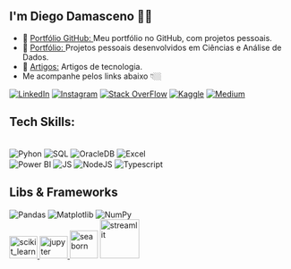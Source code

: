 ## I'm Diego Damasceno 🖖🏼

- 🔗 <a href= 'https://github.com/diegodamascenos/Portifolio'>Portfólio GitHub: </a>Meu portfólio no GitHub, com projetos pessoais.
- 🔗 <a href= 'https://sites.google.com/view/diegodamasceno/diego-damasceno'>Portfólio: </a>Projetos pessoais desenvolvidos em Ciências e Análise de Dados.
- 🔗 <a href= 'https://medium.com/@diego.damascenoti'>Artigos:</a> Artigos de tecnologia.
- Me acompanhe pelos links abaixo 👇🏼

[![LinkedIn](https://img.shields.io/badge/LinkedIn-0077B5?style=for-the-badge&logo=linkedin&logoColor=white)](https://www.linkedin.com/in/diego-damascenos/)
[![Instagram](https://img.shields.io/badge/Instagram-E4405F?style=for-the-badge&logo=instagram&logoColor=white)](https://www.instagram.com/fronttego/)
[![Stack OverFlow](https://img.shields.io/badge/Stack_Overflow-FE7A16?style=for-the-badge&logo=stack-overflow&logoColor=white)](https://pt.stackoverflow.com/users/347627/diego-damasceno)
[![Kaggle](https://img.shields.io/badge/Kaggle-20BEFF?style=for-the-badge&logo=Kaggle&logoColor=white)](https://www.kaggle.com/diegodamasceno)
[![Medium](https://img.shields.io/badge/Medium-12100E?style=for-the-badge&logo=medium&logoColor=white)](https://medium.com/@diego.damascenoti)


## Tech Skills:

<div style ="display: inline_block"><br/>
    <img align= "center" alt ="Pyhon" src= https://img.icons8.com/?size=50&id=13441&format=png&color=000000>
    <img align= "center" alt ="SQL" src= https://img.icons8.com/?size=50&id=laYYF3dV0Iew&format=png&color=000000>
    <img align= "center" alt ="OracleDB" src= https://img.icons8.com/plasticine/75/oracle-pl-sql--v3.png>
    <img align= "center" alt ="Excel" src= https://img.icons8.com/?size=50&id=117561&format=png&color=000000><br>
    <img align= "center" alt ="Power BI" src= https://img.icons8.com/?size=50&id=qYfwpsRXEcpc&format=png&color=000000>
    <img align= "center" alt ="JS" src= https://img.icons8.com/?size=50&id=108784&format=png&color=000000>
    <img align= "center" alt ="NodeJS" src= https://img.icons8.com/color/60/nodejs.png>
    <img align= "center" alt ="Typescript" src= https://img.icons8.com/color/52/typescript.png>
</div>


## Libs & Frameworks
<div>
    <img align= "center" alt ="Pandas" src= https://img.icons8.com/?size=50&id=xSkewUSqtErH&format=png&color=000000>
    <img align= "center" alt ="Matplotlib" src= https://github.com/user-attachments/assets/bf202433-d354-44c0-9f9d-8de140d61b96>
    <img align= "center" alt ="NumPy" src= https://img.icons8.com/?size=50&id=aR9CXyMagKIS&format=png&color=000000> <br>
    <a href="https://scikit-learn.org/" target="_blank" rel="noreferrer"> <img src="https://upload.wikimedia.org/wikipedia/commons/0/05/Scikit_learn_logo_small.svg" alt="scikit_learn" width="50" height="40"/</a>
    <a href="https://jupyter.org/" target="_blank" rel="noreferrer"> <img src="https://cdn.jsdelivr.net/gh/devicons/devicon/icons/jupyter/jupyter-original-wordmark.svg" alt="jupyter" width="50" height="40"/</a>
    <a href="https://seaborn.pydata.org/" target="_blank" rel="noreferrer"> <img src="https://seaborn.pydata.org/_images/logo-mark-lightbg.svg" alt="seaborn" width="50" height="50"/></a> 
    <a href="https://streamlit.io/" target="_blank" rel="noreferrer"> <img src="https://upload.wikimedia.org/wikipedia/commons/7/77/Streamlit-logo-primary-colormark-darktext.png"alt="streamlit" width="70" height="70"/></a>
</div>

